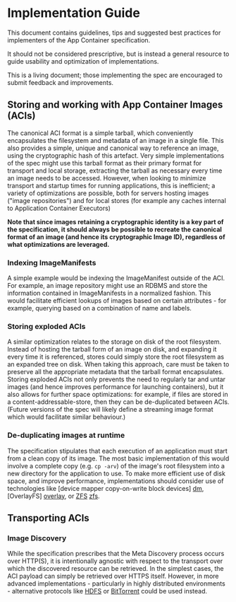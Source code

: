 # Implementation Guide

This document contains guidelines, tips and suggested best practices for implementers of the App Container specification.

It should not be considered prescriptive, but is instead a general resource to guide usability and optimization of implementations.

This is a living document; those implementing the spec are encouraged to submit feedback and improvements.

## Storing and working with App Container Images (ACIs)

The canonical ACI format is a simple tarball, which conveniently encapsulates the filesystem and metadata of an image in a single file.
This also provides a simple, unique and canonical way to reference an image, using the cryptographic hash of this artefact.
Very simple implementations of the spec might use this tarball format as their primary format for transport and local storage, extracting the tarball as necessary every time an image needs to be accessed.
However, when looking to minimize transport and startup times for running applications, this is inefficient; a variety of optimizations are possible, both for servers hosting images ("image repositories") and for local stores (for example any caches internal to Application Container Executors)

**Note that since images retaining a cryptographic identity is a key part of the specification, it should always be possible to recreate the canonical format of an image (and hence its cryptographic Image ID), regardless of what optimizations are leveraged.**

### Indexing ImageManifests

A simple example would be indexing the ImageManifest outside of the ACI.
For example, an image repository might use an RDBMS and store the information contained in ImageManifests in a normalized fashion.
This would facilitate efficient lookups of images based on certain attributes - for example, querying based on a combination of name and labels.

### Storing exploded ACIs

A similar optimization relates to the storage on disk of the root filesystem.
Instead of hosting the tarball form of an image on disk, and expanding it every time it is referenced, stores could simply store the root filesystem as an expanded tree on disk.
When taking this approach, care must be taken to preserve all the appropriate metadata that the tarball format encapsulates.
Storing exploded ACIs not only prevents the need to regularly tar and untar images (and hence improves performance for launching containers), but it also allows for further space optimizations: for example, if files are stored in a content-addressable-store, then they can be de-duplicated between ACIs.
(Future versions of the spec will likely define a streaming image format which would facilitate similar behaviour.)

### De-duplicating images at runtime

The specification stipulates that each execution of an application must start from a clean copy of its image.
The most basic implementation of this would involve a complete copy (e.g. `cp -arv`) of the image's root filesystem into a new directory for the application to use.
To make more efficient use of disk space, and improve performance, implementations should consider use of technologies like [device mapper copy-on-write block devices] [dm], [OverlayFS] [overlay], or [ZFS] [zfs].

[dm]: https://www.kernel.org/doc/Documentation/device-mapper/snapshot.txt
[overlay]: https://git.kernel.org/cgit/linux/kernel/git/torvalds/linux.git/tree/Documentation/filesystems/overlayfs.txt
[zfs]: http://en.wikipedia.org/wiki/ZFS

## Transporting ACIs

### Image Discovery

While the specification prescribes that the Meta Discovery process occurs over HTTP(S), it is intentionally agnostic with respect to the transport over which the discovered resource can be retrieved.
In the simplest cases, the ACI payload can simply be retrieved over HTTPS itself.
However, in more advanced implementations - particularly in highly distributed environments - alternative protocols like [HDFS][hdfs] or [BitTorrent][bittorrent] could be used instead.

[hdfs]: http://hadoop.apache.org/docs/r1.2.1/hdfs_design.html
[bittorrent]: http://en.wikipedia.org/wiki/BitTorrent
